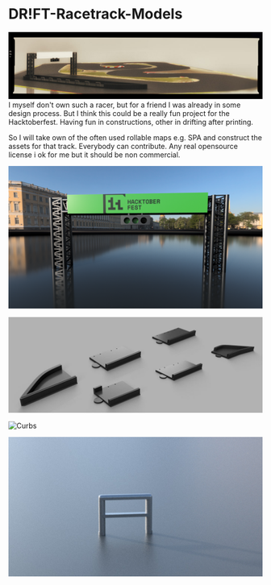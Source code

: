 # DR!FT-Racetrack-Models
![State](https://raw.githubusercontent.com/mommel/DRiFT-Racetrack-Models/refs/heads/main/assets/State.jpg)
I myself don't own such a racer, but for a friend I was already in some design process. But I think this could be a really fun project for the Hacktoberfest. Having fun in constructions, other in drifting after printing.

So I will take own of the often used rollable maps e.g. SPA and construct the assets for that track.
Everybody can contribute.
Any real opensource license i ok for me but it should be non commercial.



![StartFinish Traverse](https://raw.githubusercontent.com/mommel/DR-FT-Racetrack-Models/refs/heads/main/assets/StartFinish_Traverse.png)

![Pitlane](https://raw.githubusercontent.com/mommel/DR-FT-Racetrack-Models/refs/heads/main/assets/Pitlane_Parts.jpg)

![Curbs](https://raw.githubusercontent.com/mommel/DRiFT-Racetrack-Models/refs/heads/main/assets/Curbs.jpg)

![Rails](https://raw.githubusercontent.com/mommel/DRiFT-Racetrack-Models/refs/heads/main/assets/rails%20lower%20single.jpg)
